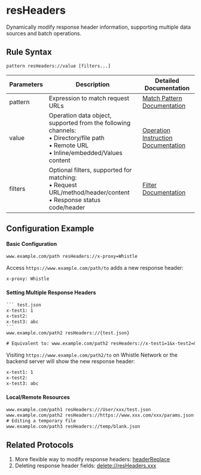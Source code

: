 # resHeaders
Dynamically modify response header information, supporting multiple data sources and batch operations.

## Rule Syntax
``` txt
pattern resHeaders://value [filters...]
```

| Parameters | Description | Detailed Documentation |
| ------- | ------------------------------------------------------------ | ------------------------- |
| pattern | Expression to match request URLs | [Match Pattern Documentation](./pattern) |
| value | Operation data object, supported from the following channels:<br/>• Directory/file path<br/>• Remote URL<br/>• Inline/embedded/Values content | [Operation Instruction Documentation](./operation) |
| filters | Optional filters, supported for matching:<br/>• Request URL/method/header/content<br/>• Response status code/header | [Filter Documentation](./filters) |

## Configuration Example

#### Basic Configuration
``` txt
www.example.com/path resHeaders://x-proxy=Whistle
```
Access `https://www.example.com/path/to` adds a new response header:
``` txt
x-proxy: Whistle
```

#### Setting Multiple Response Headers

```` txt
``` test.json
x-test1: 1
x-test2:
x-test3: abc
```
www.example.com/path2 resHeaders://{test.json}

# Equivalent to: www.example.com/path2 resHeaders://x-test1=1&x-test2=&x-test3=abc
````
Visiting `https://www.example.com/path2/to` on Whistle Network or the backend server will show the new response header:
``` txt
x-test1: 1
x-test2:
x-test3: abc
```

#### Local/Remote Resources

```` txt
www.example.com/path1 resHeaders:///User/xxx/test.json
www.example.com/path2 resHeaders://https://www.xxx.com/xxx/params.json
# Editing a temporary file
www.example.com/path3 resHeaders://temp/blank.json
````

## Related Protocols
1. More flexible way to modify response headers: [headerReplace](./headerReplace)
2. Deleting response header fields: [delete://resHeaders.xxx](./delete)
